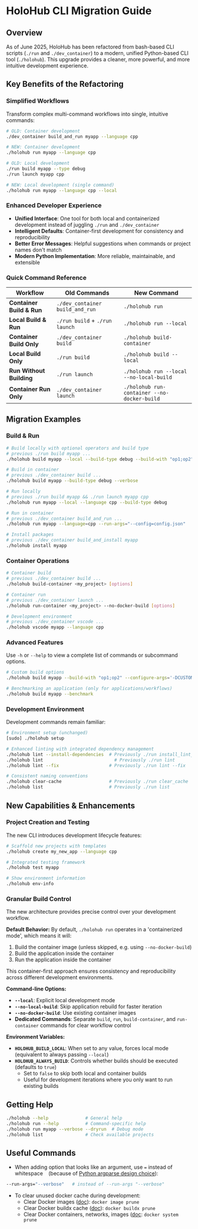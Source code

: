 # HoloHub CLI Migration Guide

## Overview

As of June 2025, HoloHub has been refactored from bash-based CLI scripts (`./run` and `./dev_container`) to a modern, unified Python-based CLI tool (`./holohub`). This upgrade provides a cleaner, more powerful, and more intuitive development experience.

## Key Benefits of the Refactoring

### **Simplified Workflows**
Transform complex multi-command workflows into single, intuitive commands:

```bash
# OLD: Container development
./dev_container build_and_run myapp --language cpp

# NEW: Container development
./holohub run myapp --language cpp
```

```bash
# OLD: Local development
./run build myapp --type debug
./run launch myapp cpp

# NEW: Local development (single command)
./holohub run myapp --language cpp --local
```

### **Enhanced Developer Experience**
- **Unified Interface**: One tool for both local and containerized development instead of juggling `./run` and `./dev_container`
- **Intelligent Defaults**: Container-first development for consistency and reproducibility
- **Better Error Messages**: Helpful suggestions when commands or project names don't match
- **Modern Python Implementation**: More reliable, maintainable, and extensible

### **Quick Command Reference**
| Workflow | Old Commands | New Command |
|----------|-------------|-------------|
| **Container Build & Run** | `./dev_container build_and_run` | `./holohub run` |
| **Local Build & Run** | `./run build` + `./run launch` | `./holohub run --local` |
| **Container Build Only** | `./dev_container build` | `./holohub build-container` |
| **Local Build Only** | `./run build` | `./holohub build --local` |
| **Run Without Building** | `./run launch` | `./holohub run --local --no-local-build` |
| **Container Run Only** | `./dev_container launch` | `./holohub run-container --no-docker-build` |

## Migration Examples

### **Build & Run**
```bash
# Build locally with optional operators and build type
# previous ./run build myapp ...
./holohub build myapp --local --build-type debug --build-with "op1;op2"

# Build in container
# previous ./dev_container build ...
./holohub build myapp --build-type debug --verbose

# Run locally
# previous ./run build myapp && ./run launch myapp cpp
./holohub run myapp --local --language cpp --build-type debug

# Run in container
# previous ./dev_container build_and_run ...
./holohub run myapp --language=cpp --run-args="--config=config.json"

# Install packages
# previous ./dev_container build_and_install myapp
./holohub install myapp
```

### **Container Operations**
```bash
# Container build
# previous ./dev_container build ...
./holohub build-container <my_project> [options]

# Container run
# previous ./dev_container launch ...
./holohub run-container <my_project> --no-docker-build [options]

# Development environment
# previous ./dev_container vscode ...
./holohub vscode myapp --language cpp
```

### **Advanced Features**

Use `-h` or `--help` to view a complete list of commands or subcommand options.

```bash
# Custom build options
./holohub build myapp --build-with "op1;op2" --configure-args='-DCUSTOM=ON'

# Benchmarking an application (only for applications/workflows)
./holohub build myapp --benchmark
```

###  **Development Environment**

Development commands remain familiar:

```bash
# Environment setup (unchanged)
[sudo] ./holohub setup

# Enhanced linting with integrated dependency management
./holohub lint --install-dependencies  # Previously ./run install_lint_deps
./holohub lint                           # Previously ./run lint
./holohub lint --fix                   # Previously ./run lint --fix

# Consistent naming conventions
./holohub clear-cache                  # Previously ./run clear_cache
./holohub list                         # Previously ./run list
```

## New Capabilities & Enhancements

### **Project Creation and Testing**
The new CLI introduces development lifecycle features:

```bash
# Scaffold new projects with templates
./holohub create my_new_app --language cpp

# Integrated testing framework
./holohub test myapp

# Show environment information
./holohub env-info
```


### **Granular Build Control**
The new architecture provides precise control over your development workflow.

**Default Behavior:**
By default, `./holohub run` operates in a 'containerized mode', which means it will:
1. Build the container image (unless skipped, e.g. using `--no-docker-build`)
2. Build the application inside the container
3. Run the application inside the container

This container-first approach ensures consistency and reproducibility across different development environments.

**Command-line Options:**
- **`--local`**: Explicit local development mode
- **`--no-local-build`**: Skip application rebuild for faster iteration
- **`--no-docker-build`**: Use existing container images
- **Dedicated Commands**: Separate `build`, `run`, `build-container`, and `run-container` commands for clear workflow control

**Environment Variables:**
- **`HOLOHUB_BUILD_LOCAL`**: When set to any value, forces local mode (equivalent to always passing `--local`)
- **`HOLOHUB_ALWAYS_BUILD`**: Controls whether builds should be executed (defaults to `true`)
  - Set to `false` to skip both local and container builds
  - Useful for development iterations where you only want to run existing builds


## Getting Help

```bash
./holohub --help              # General help
./holohub run --help          # Command-specific help
./holohub run myapp --verbose --dryrun  # Debug mode
./holohub list                # Check available projects
```


## Useful Commands

- When adding option that looks like an argument, use `=` instead of whitespace ` ` (because of [Python argparse design choice](https://github.com/python/cpython/issues/53580)):
```bash
--run-args="--verbose"   # instead of --run-args "--verbose"
```

- To clear unused docker cache during development:
  - Clear Docker images ([doc](https://docs.docker.com/reference/cli/docker/image/prune/)): `docker image prune`
  - Clear Docker buildx cache ([doc](https://docs.docker.com/reference/cli/docker/buildx/prune/)): `docker buildx prune`
  - Clear Docker containers, networks, images ([doc](https://docs.docker.com/reference/cli/docker/system/prune/): `docker system prune`

